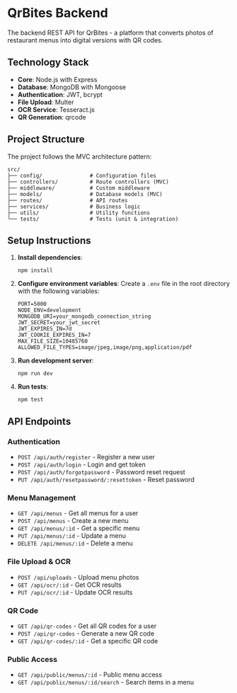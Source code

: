 # QrBites Backend

The backend REST API for QrBites - a platform that converts photos of restaurant menus into digital versions with QR codes.

## Technology Stack

- **Core**: Node.js with Express
- **Database**: MongoDB with Mongoose
- **Authentication**: JWT, bcrypt
- **File Upload**: Multer
- **OCR Service**: Tesseract.js
- **QR Generation**: qrcode

## Project Structure

The project follows the MVC architecture pattern:

```
src/
├── config/               # Configuration files
├── controllers/          # Route controllers (MVC)
├── middleware/           # Custom middleware
├── models/               # Database models (MVC)
├── routes/               # API routes
├── services/             # Business logic
├── utils/                # Utility functions
└── tests/                # Tests (unit & integration)
```

## Setup Instructions

1. **Install dependencies**:
   ```
   npm install
   ```

2. **Configure environment variables**:
   Create a `.env` file in the root directory with the following variables:
   ```
   PORT=5000
   NODE_ENV=development
   MONGODB_URI=your_mongodb_connection_string
   JWT_SECRET=your_jwt_secret
   JWT_EXPIRES_IN=7d
   JWT_COOKIE_EXPIRES_IN=7
   MAX_FILE_SIZE=10485760
   ALLOWED_FILE_TYPES=image/jpeg,image/png,application/pdf
   ```

3. **Run development server**:
   ```
   npm run dev
   ```

4. **Run tests**:
   ```
   npm test
   ```

## API Endpoints

### Authentication
- `POST /api/auth/register` - Register a new user
- `POST /api/auth/login` - Login and get token
- `POST /api/auth/forgotpassword` - Password reset request
- `PUT /api/auth/resetpassword/:resettoken` - Reset password

### Menu Management
- `GET /api/menus` - Get all menus for a user
- `POST /api/menus` - Create a new menu
- `GET /api/menus/:id` - Get a specific menu
- `PUT /api/menus/:id` - Update a menu
- `DELETE /api/menus/:id` - Delete a menu

### File Upload & OCR
- `POST /api/uploads` - Upload menu photos
- `GET /api/ocr/:id` - Get OCR results
- `PUT /api/ocr/:id` - Update OCR results

### QR Code
- `GET /api/qr-codes` - Get all QR codes for a user
- `POST /api/qr-codes` - Generate a new QR code
- `GET /api/qr-codes/:id` - Get a specific QR code

### Public Access
- `GET /api/public/menus/:id` - Public menu access
- `GET /api/public/menus/:id/search` - Search items in a menu 